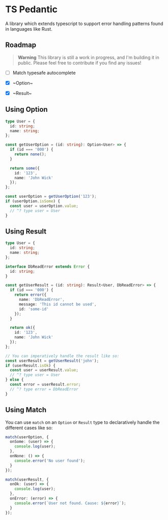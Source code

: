 # TS Pedantic

A library which extends typescript to support error handling patterns found in languages like Rust.

## Roadmap

> **Warning**
> This library is still a work in progress, and I'm building it in public. Please feel free to contribute if you find any issues!

- [ ] Match typesafe autocomplete
- [x] ~Option~
- [x] ~Result~


## Using Option

```typescript
type User = {
  id: string;
  name: string;
};

const getUserOption = (id: string): Option<User> => {
  if (id === '000') {
    return none();
  }

  return some({
    id: '123',
    name: 'John Wick'
  });
};

const userOption = getUserOption('123');
if (userOption.isSome) {
  const user = userOption.value;
  // ^? type user = User
}
```

## Using Result

```typescript
type User = {
  id: string;
  name: string;
};

interface DbReadError extends Error {
  id: string;
}

const getUserResult = (id: string): Result<User, DbReadError> => {
  if (id === '000') {
    return error({
      name: 'DbReadError',
      message: 'This id cannot be used',
      id: 'some-id'
    });
  }

  return ok({
    id: '123',
    name: 'John Wick'
  });
};

// You can imperatively handle the result like so:
const userResult = getUserResult('john');
if (userResult.isOk) {
  const user = userResult.value;
  // ^? type user = User
} else {
  const error = userResult.error;
  // ^? type error = DbReadError
}
```

## Using Match

You can use `match` on an `Option` or `Result` type to declaratively handle the different cases like so:

```typescript
match(userOption, {
  onSome: (user) => {
    console.log(user);
  },
  onNone: () => {
    console.error('No user found');
  }
});

match(userResult, {
  onOk: (user) => {
    console.log(user);
  },
  onError: (error) => {
    console.error(`User not found. Cause: ${error}`);
  }
});
```
